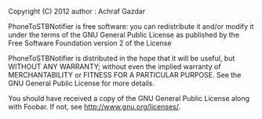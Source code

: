 Copyright (C) 2012  author : Achraf Gazdar

PhoneToSTBNotifier is free software: you can redistribute it and/or modify
it under the terms of the GNU General Public License as published by
the Free Software Foundation version 2 of the License

PhoneToSTBNotifier is distributed in the hope that it will be useful,
but WITHOUT ANY WARRANTY; without even the implied warranty of
MERCHANTABILITY or FITNESS FOR A PARTICULAR PURPOSE.  See the
GNU General Public License for more details.

You should have received a copy of the GNU General Public License
along with Foobar.  If not, see <http://www.gnu.org/licenses/>.